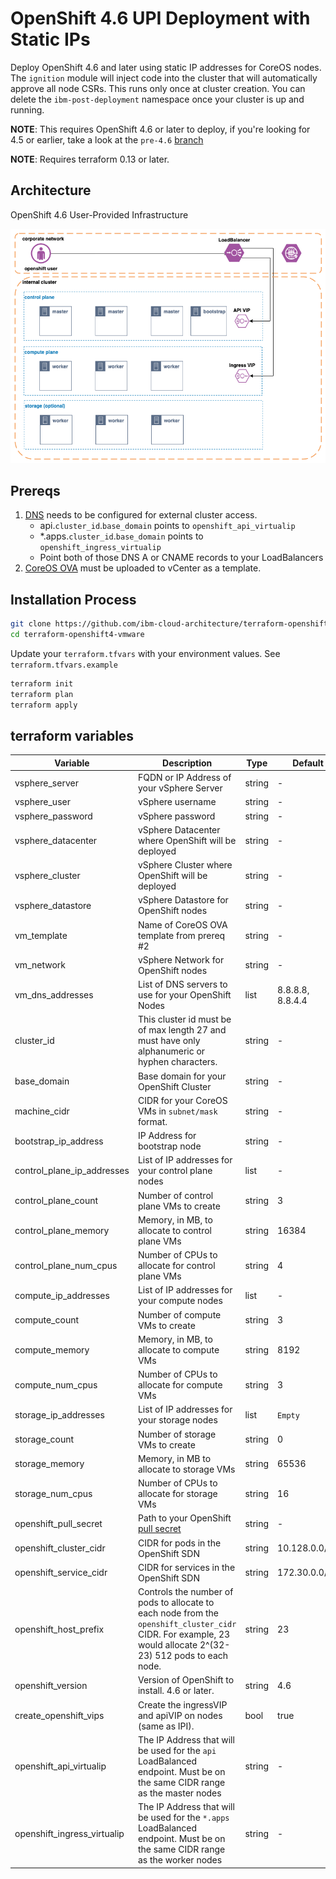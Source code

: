 # OpenShift 4.6 UPI Deployment with Static IPs

Deploy OpenShift 4.6 and later using static IP addresses for CoreOS nodes. The `ignition` module will inject code into the cluster that will automatically approve all node CSRs.  This runs only once at cluster creation.  You can delete the `ibm-post-deployment` namespace once your cluster is up and running.

**NOTE**: This requires OpenShift 4.6 or later to deploy, if you're looking for 4.5 or earlier, take a look at the `pre-4.6` [branch](https://github.com/ibm-cloud-architecture/terraform-openshift4-vmware/tree/pre-4.6)

**NOTE**: Requires terraform 0.13 or later.

## Architecture

OpenShift 4.6 User-Provided Infrastructure

![topology](./media/topology.png)

## Prereqs

1. [DNS](https://docs.openshift.com/container-platform/4.6/installing/installing_vsphere/installing-vsphere.html#installation-dns-user-infra_installing-vsphere) needs to be configured for external cluster access.
    - api.`cluster_id`.`base_domain` points to `openshift_api_virtualip`
    - *.apps.`cluster_id`.`base_domain` points to `openshift_ingress_virtualip`
    - Point both of those DNS A or CNAME records to your LoadBalancers
2. [CoreOS OVA](http://mirror.openshift.com/pub/openshift-v4/dependencies/rhcos/) must be uploaded to vCenter as a template.

## Installation Process

```bash
git clone https://github.com/ibm-cloud-architecture/terraform-openshift4-vmware
cd terraform-openshift4-vmware
```

Update your `terraform.tfvars` with your environment values.  See `terraform.tfvars.example`

```bash
terraform init
terraform plan
terraform apply
```

## terraform variables

| Variable                     | Description                                                  | Type | Default |
| ---------------------------- | ------------------------------------------------------------ | ---- | ------- |
| vsphere_server               | FQDN or IP Address of your vSphere Server                    | string | - |
| vsphere_user                 | vSphere username                                             | string | - |
| vsphere_password             | vSphere password                                             | string | - |
| vsphere_datacenter           | vSphere Datacenter where OpenShift will be deployed          | string | - |
| vsphere_cluster              | vSphere Cluster where OpenShift will be deployed             | string | - |
| vsphere_datastore            | vSphere Datastore for OpenShift nodes                        | string | - |
| vm_template                  | Name of CoreOS OVA template from prereq #2                   | string | - |
| vm_network                   | vSphere Network for OpenShift nodes                          | string | - |
| vm_dns_addresses             | List of DNS servers to use for your OpenShift Nodes          | list   | 8.8.8.8, 8.8.4.4 |
| cluster_id                   | This cluster id must be of max length 27 and must have only alphanumeric or hyphen characters. | string | - |
| base_domain                  | Base domain for your OpenShift Cluster                       | string | - |
| machine_cidr                 | CIDR for your CoreOS VMs in `subnet/mask` format.            | string | - |
| bootstrap_ip_address         | IP Address for bootstrap node                                | string | - |
| control_plane_ip_addresses   | List of IP addresses for your control plane nodes            | list   | - |
| control_plane_count          | Number of control plane VMs to create                        | string | 3 |
| control_plane_memory         | Memory, in MB, to allocate to control plane VMs              | string | 16384 |
| control_plane_num_cpus       | Number of CPUs to allocate for control plane VMs             | string | 4 |
| compute_ip_addresses         | List of IP addresses for your compute nodes                  | list   | - |
| compute_count                | Number of compute VMs to create                              | string | 3|
| compute_memory               | Memory, in MB, to allocate to compute VMs                    | string | 8192 |
| compute_num_cpus             | Number of CPUs to allocate for compute VMs                   | string | 3 |
| storage_ip_addresses         |List of IP addresses for your storage nodes                   | list | `Empty` |
| storage_count                |Number of storage VMs to create                               | string | 0 |
| storage_memory               | Memory, in MB to allocate to storage VMs                     | string | 65536 |
| storage_num_cpus             | Number of CPUs to allocate for storage VMs                   | string | 16 |
| openshift_pull_secret        | Path to your OpenShift [pull secret](https://cloud.redhat.com/openshift/install/vsphere/user-provisioned) | string | -                |
| openshift_cluster_cidr       | CIDR for pods in the OpenShift SDN                           | string | 10.128.0.0/14 |
| openshift_service_cidr       | CIDR for services in the OpenShift SDN                       | string | 172.30.0.0/16 |
| openshift_host_prefix        | Controls the number of pods to allocate to each node from the `openshift_cluster_cidr` CIDR. For example, 23 would allocate 2^(32-23) 512 pods to each node. | string | 23 |
| openshift_version            | Version of OpenShift to install. 4.6 or later.               | string | 4.6 |
| create_openshift_vips        | Create the ingressVIP and apiVIP on nodes (same as IPI).     | bool   | true |
| openshift_api_virtualip      | The IP Address that will be used for the `api` LoadBalanced endpoint.  Must be on the same CIDR range as the master nodes | string | - |
| openshift_ingress_virtualip  | The IP Address that will be used for the `*.apps` LoadBalanced endpoint.  Must be on the same CIDR range as the worker nodes | string | - |
